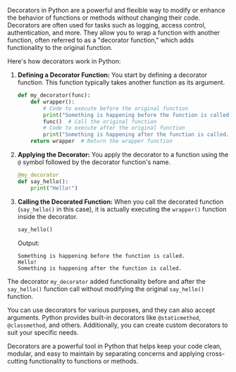 Decorators in Python are a powerful and flexible way to modify or enhance the behavior of functions or methods without changing their code. Decorators are often used for tasks such as logging, access control, authentication, and more. They allow you to wrap a function with another function, often referred to as a "decorator function," which adds functionality to the original function.

Here's how decorators work in Python:

1. **Defining a Decorator Function:** You start by defining a decorator function. This function typically takes another function as its argument.

   ```python
   def my_decorator(func):
       def wrapper():
           # Code to execute before the original function
           print("Something is happening before the function is called.")
           func()  # Call the original function
           # Code to execute after the original function
           print("Something is happening after the function is called.")
       return wrapper  # Return the wrapper function
   ```

2. **Applying the Decorator:** You apply the decorator to a function using the `@` symbol followed by the decorator function's name.

   ```python
   @my_decorator
   def say_hello():
       print("Hello!")
   ```

3. **Calling the Decorated Function:** When you call the decorated function (`say_hello()` in this case), it is actually executing the `wrapper()` function inside the decorator.

   ```python
   say_hello()
   ```

   Output:
   ```
   Something is happening before the function is called.
   Hello!
   Something is happening after the function is called.
   ```

The decorator `my_decorator` added functionality before and after the `say_hello()` function call without modifying the original `say_hello()` function.

You can use decorators for various purposes, and they can also accept arguments. Python provides built-in decorators like `@staticmethod`, `@classmethod`, and others. Additionally, you can create custom decorators to suit your specific needs.

Decorators are a powerful tool in Python that helps keep your code clean, modular, and easy to maintain by separating concerns and applying cross-cutting functionality to functions or methods.